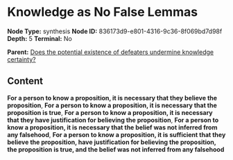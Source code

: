# Knowledge as No False Lemmas

**Node Type:** synthesis
**Node ID:** 836173d9-e801-4316-9c36-8f069bd7d98f
**Depth:** 5
**Terminal:** No

**Parent:** [Does the potential existence of defeaters undermine knowledge certainty?](does-the-potential-existence-of-defeaters-undermine-knowledge-certainty-antithesis-4221fea2-ef16-4349-940e-9f208d1ea39d.md)

## Content

**For a person to know a proposition, it is necessary that they believe the proposition**, **For a person to know a proposition, it is necessary that the proposition is true**, **For a person to know a proposition, it is necessary that they have justification for believing the proposition**, **For a person to know a proposition, it is necessary that the belief was not inferred from any falsehood**, **For a person to know a proposition, it is sufficient that they believe the proposition, have justification for believing the proposition, the proposition is true, and the belief was not inferred from any falsehood**
